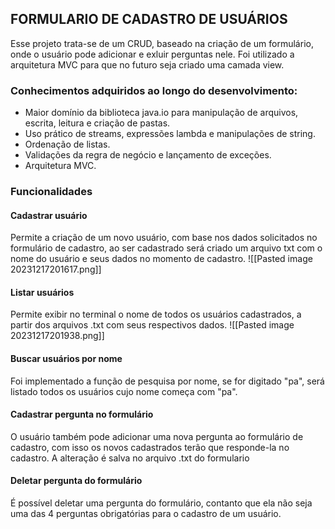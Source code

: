 ## FORMULARIO DE CADASTRO DE USUÁRIOS
Esse projeto trata-se de um CRUD, baseado na criação de um formulário, onde o usuário pode adicionar e exluir perguntas nele. Foi utilizado a arquitetura MVC para que no futuro seja criado uma camada view.
### Conhecimentos adquiridos ao longo do desenvolvimento:
+ Maior domínio da biblioteca java.io para manipulação de arquivos, escrita, leitura e criação de pastas.
+ Uso prático de streams, expressões lambda e manipulações de string.
+ Ordenação de listas.
+ Validações da regra de negócio e lançamento de exceções.
+ Arquitetura MVC.
### Funcionalidades
#### Cadastrar usuário
Permite a criação de um novo usuário, com base nos dados solicitados no formulário de cadastro, ao ser cadastrado será criado um arquivo txt com o nome do usuário e seus dados no momento de cadastro.
![[Pasted image 20231217201617.png]]
#### Listar usuários
Permite exibir no terminal o nome de todos os usuários cadastrados, a partir dos arquivos .txt com seus respectivos dados.
![[Pasted image 20231217201938.png]]
#### Buscar usuários por nome
Foi implementado a função de pesquisa por nome, se for digitado "pa", será listado todos os usuários cujo nome começa com "pa".
#### Cadastrar pergunta no formulário
O usuário também pode adicionar uma nova pergunta ao formulário de cadastro, com isso os novos cadastrados terão que responde-la no cadastro. A alteração é salva no arquivo .txt do formulario
#### Deletar pergunta do formulário
É possível deletar uma pergunta do formulário, contanto que ela não seja uma das 4 perguntas obrigatórias para o cadastro de um usuário.

